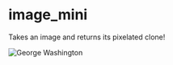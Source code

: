# image_mini
 Takes an image and returns its pixelated clone!

 ![George Washington](C:/Users/SEDan/Documents/image_mini/image_mini/images/george.jpg)
